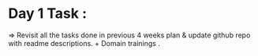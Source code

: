 # Day 1 Task :

=> Revisit  all the tasks  done  in previous 4 weeks plan & update github repo with readme descriptions. + Domain trainings .
